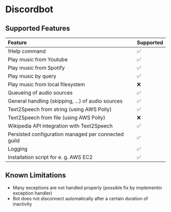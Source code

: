 # Discordbot

## Supported Features

| Feature | Supported |
| :--------------- | :------ |
| !Help command | ✅ |
| Play music from Youtube | ✅ |
| Play music from Spotify | ✅ |
| Play music by query | ✅ |
| Play music from local filesystem | ❌ |
| Queueing of audio sources | ✅ |
| General handling (skipping, ...) of audio sources | ✅ |
| Text2Speech from string (using AWS Polly) | ✅ |
| Text2Speech from file (using AWS Polly) | ❌ |
| Wikipedia API integration with Text2Speech | ✅ |
| Persisted configuration managed per connected guild | ✅ |
| Logging | ✅ |
| Installation script for e. g. AWS EC2 | ✅ |

## Known Limitations

- Many exceptions are not handled properly (possible fix by implementin exception handler)
- Bot does not disconnect automatically after a certain duration of inactivity